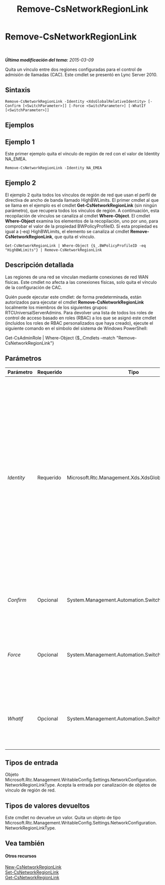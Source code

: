 ﻿---
title: Remove-CsNetworkRegionLink
TOCTitle: Remove-CsNetworkRegionLink
ms:assetid: f26cde90-e789-44a7-a304-695c85e64403
ms:mtpsurl: https://technet.microsoft.com/es-es/library/Gg413012(v=OCS.15)
ms:contentKeyID: 48277148
ms.date: 01/07/2017
mtps_version: v=OCS.15
ms.translationtype: HT
---

# Remove-CsNetworkRegionLink

 

_**Última modificación del tema:** 2015-03-09_

Quita un vínculo entre dos regiones configuradas para el control de admisión de llamadas (CAC). Este cmdlet se presentó en Lync Server 2010.

## Sintaxis

    Remove-CsNetworkRegionLink -Identity <XdsGlobalRelativeIdentity> [-Confirm [<SwitchParameter>]] [-Force <SwitchParameter>] [-WhatIf [<SwitchParameter>]]

## Ejemplos

## Ejemplo 1

Este primer ejemplo quita el vínculo de región de red con el valor de Identity NA\_EMEA.

    Remove-CsNetworkRegionLink -Identity NA_EMEA

## Ejemplo 2

El ejemplo 2 quita todos los vínculos de región de red que usan el perfil de directiva de ancho de banda llamado HighBWLimits. El primer cmdlet al que se llama en el ejemplo es el cmdlet **Get-CsNetworkRegionLink** (sin ningún parámetro), que recupera todos los vínculos de región. A continuación, esta recopilación de vínculos se canaliza al cmdlet **Where-Object**. El cmdlet **Where-Object** examina los elementos de la recopilación, uno por uno, para comprobar el valor de la propiedad BWPolicyProfileID. Si esta propiedad es igual a (-eq) HighBWLimits, el elemento se canaliza al cmdlet **Remove-CsNetworkRegionLink**, que quita el vínculo.

    Get-CsNetworkRegionLink | Where-Object {$_.BWPolicyProfileID -eq "HighBWLimits"} | Remove-CsNetworkRegionLink

## Descripción detallada

Las regiones de una red se vinculan mediante conexiones de red WAN físicas. Este cmdlet no afecta a las conexiones físicas, solo quita el vínculo de la configuración de CAC.

Quién puede ejecutar este cmdlet: de forma predeterminada, están autorizados para ejecutar el cmdlet **Remove-CsNetworkRegionLink** localmente los miembros de los siguientes grupos: RTCUniversalServerAdmins. Para devolver una lista de todos los roles de control de acceso basado en roles (RBAC) a los que se asignó este cmdlet (incluidos los roles de RBAC personalizados que haya creado), ejecute el siguiente comando en el símbolo del sistema de Windows PowerShell:

Get-CsAdminRole | Where-Object {$\_.Cmdlets –match "Remove-CsNetworkRegionLink"}

## Parámetros


<table>
<colgroup>
<col style="width: 25%" />
<col style="width: 25%" />
<col style="width: 25%" />
<col style="width: 25%" />
</colgroup>
<thead>
<tr class="header">
<th>Parámetro</th>
<th>Requerido</th>
<th>Tipo</th>
<th>Descripción</th>
</tr>
</thead>
<tbody>
<tr class="odd">
<td><p><em>Identity</em></p></td>
<td><p>Requerido</p></td>
<td><p>Microsoft.Rtc.Management.Xds.XdsGlobalRelativeIdentity</p></td>
<td><p>El identificador único del vínculo de región de red que quiere quitar. Los vínculos de región de red solo pueden crearse en el ámbito global, por lo tanto, no es necesario especificar un ámbito en este identificador. En su lugar, contiene una cadena de caracteres que consiste en el nombre único que identifica dicho vínculo.</p></td>
</tr>
<tr class="even">
<td><p><em>Confirm</em></p></td>
<td><p>Opcional</p></td>
<td><p>System.Management.Automation.SwitchParameter</p></td>
<td><p>Se le pedirá confirmación antes de ejecutar el comando.</p></td>
</tr>
<tr class="odd">
<td><p><em>Force</em></p></td>
<td><p>Opcional</p></td>
<td><p>System.Management.Automation.SwitchParameter</p></td>
<td><p>Suprime los mensajes de confirmación que, de lo contrario, se mostrarían antes de realizar cambios.</p></td>
</tr>
<tr class="even">
<td><p><em>WhatIf</em></p></td>
<td><p>Opcional</p></td>
<td><p>System.Management.Automation.SwitchParameter</p></td>
<td><p>Describe qué sucedería si se ejecutara el comando sin ejecutarlo realmente.</p></td>
</tr>
</tbody>
</table>


## Tipos de entrada

Objeto Microsoft.Rtc.Management.WritableConfig.Settings.NetworkConfiguration.NetworkRegionLinkType. Acepta la entrada por canalización de objetos de vínculo de región de red.

## Tipos de valores devueltos

Este cmdlet no devuelve un valor. Quita un objeto de tipo Microsoft.Rtc.Management.WritableConfig.Settings.NetworkConfiguration.NetworkRegionLinkType.

## Vea también

#### Otros recursos

[New-CsNetworkRegionLink](new-csnetworkregionlink.md)  
[Set-CsNetworkRegionLink](set-csnetworkregionlink.md)  
[Get-CsNetworkRegionLink](get-csnetworkregionlink.md)

